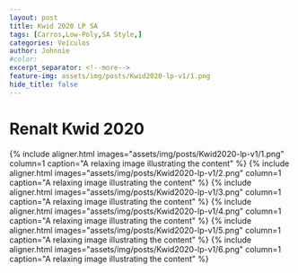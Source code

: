 ```yaml
---
layout: post
title: Kwid 2020 LP SA
tags: [Carros,Low-Poly,SA Style,]
categories: Veículos
author: Johnnie
#color:
excerpt_separator: <!--more-->
feature-img: assets/img/posts/Kwid2020-lp-v1/1.png
hide_title: false
---
```


# Renalt Kwid 2020

{% include aligner.html images="assets/img/posts/Kwid2020-lp-v1/1.png" column=1 caption="A relaxing image illustrating the content" %}
{% include aligner.html images="assets/img/posts/Kwid2020-lp-v1/2.png" column=1 caption="A relaxing image illustrating the content" %}
{% include aligner.html images="assets/img/posts/Kwid2020-lp-v1/3.png" column=1 caption="A relaxing image illustrating the content" %}
{% include aligner.html images="assets/img/posts/Kwid2020-lp-v1/4.png" column=1 caption="A relaxing image illustrating the content" %}
{% include aligner.html images="assets/img/posts/Kwid2020-lp-v1/5.png" column=1 caption="A relaxing image illustrating the content" %}
{% include aligner.html images="assets/img/posts/Kwid2020-lp-v1/6.png" column=1 caption="A relaxing image illustrating the content" %}